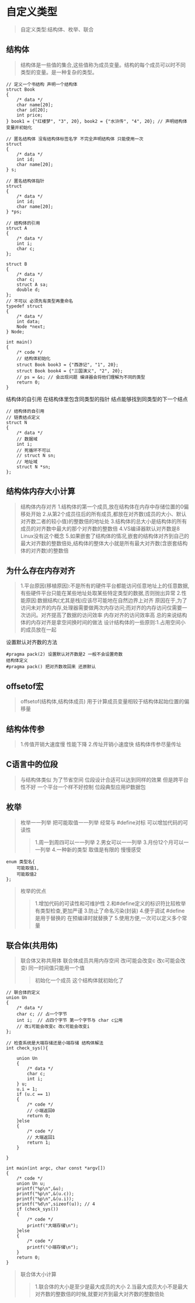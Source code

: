 # 自定义类型

>自定义类型:结构体、枚举、联合

## 结构体

>结构体是一些值的集合,这些值称为成员变量。结构的每个成员可以时不同类型的变量。是一种复杂的类型。

    // 定义一个书结构 声明一个结构体
    struct Book
    {
        /* data */
        char name[20];
        char id[20];
        int price;
    } book1 = {"红楼梦", "3", 20}, book2 = {"水浒传", "4", 20}; // 声明结构体变量并初始化

    // 匿名结构体 没有结构体标签名字 不完全声明结构体 只能使用一次
    struct
    {
        /* data */
        int id;
        char name[20];
    } s;

    // 匿名结构体指针
    struct
    {
        /* data */
        int id;
        char name[20];
    } *ps;

    // 结构体的引用
    struct A
    {
        /* data */
        int i;
        char c;
    };

    struct B
    {
        /* data */
        char c;
        struct A sa;
        double d;
    };
    // 不可以 必须先有类型再重命名
    typedef struct
    {
        /* data */
        int data;
        Node *next;
    } Node;

    int main()
    {
        /* code */
        // 结构体初始化
        struct Book book3 = {"西游记", "1", 20};
        struct Book book4 = {"三国演义", "2", 20};
        // ps = &s; // 会出现问题 编译器会将他们理解为不同的类型
        return 0;
    }

结构体的自引用 在结构体里包含同类型的指针 结点能够找到同类型的下一个结点

    // 结构体的自引用
    // 链表结点定义
    struct N
    {
        /* data */
        // 数据域
        int i;
        // 死循环不可以
        // struct N sn;
        // 地址域
        struct N *sn;
    };

## 结构体内存大小计算

>结构体内存对齐
>1.结构体的第一个成员,放在结构体在内存中存储位置的0偏移处开始
>2.从第2个成员往后的所有成员,都放在对齐数(成员的大小、默认对齐数二者的较小值)的整数倍的地址处
>3.结构体的总大小是结构体的所有成员的对齐数中最大的那个对齐数的整数倍
>4.VS编译器默认对齐数是8 Linux没有这个概念
>5.如果嵌套了结构体的情况,嵌套的结构体对齐到自己的最大对齐数的整数倍处,结构体的整体大小就是所有最大对齐数(含嵌套结构体的对齐数)的整数倍

## 为什么存在内存对齐

>1.平台原因(移植原因):不是所有的硬件平台都能访问任意地址上的任意数据,有些硬件平台只能在某些地址处取某些特定类型的数据,否则抛出异常
>2.性能原因:数据结构(尤其是栈)应该尽可能地在自然边界上对齐 原因在于,为了访问未对齐的内存,处理器需要做两次内存访问;而对齐的内存访问仅需要一次访问。对齐提高了数据的访问效率 内存对齐的访问效率高
>总的来说结构体的内存对齐是拿空间换时间的做法
>设计结构体的一些原则:1.占用空间小的成员放在一起

设置默认对齐数的方法

    #pragma pack(2) 设置默认对齐数是2 一般不会设置奇数
    结构体定义 
    #pragma pack() 把对齐数改回来 还原默认

## offsetof宏

>offsetof(结构体,结构体成员) 用于计算成员变量相较于结构体起始位置的偏移量

## 结构体传参

>1.传值开销大速度慢 性能下降
>2.传址开销小速度快 结构体传参尽量传址

## C语言中的位段

>与结构体类似 为了节省空间 位段设计合适可以达到同样的效果 但是跨平台性不好 一个平台一个样不好控制
>位段典型应用IP数据包

## 枚举

>枚举一一列举 把可能取值一一列举 经常与 #define对标 可以增加代码的可读性
>>1.周一到周四可以一一列举
>>2.男女可以一一列举
>>3.月份12个月可以一一列举
>>4.一种新的类型 取值是有限的
>>慢慢感受

    enum 类型名{
        可能取值1,
        可能取值2
    };

>枚举的优点
>>1.增加代码的可读性和可维护性
>>2.和#define定义的标识符比较枚举有类型检查,更加严谨
>>3.防止了命名污染(封装)
>>4.便于调试 #define 是用于替换的 在预编译时就替换了
>>5.使用方便,一次可以定义多个常量

## 联合体(共用体)

>联合体又称共用体 联合体成员共用内存空间 改i可能会改变c 改c可能会改变i 同一时间值只能用一个值
>> 初始化一个成员 这个结构体就初始化了

    // 联合体的定义
    union Un
    {
        /* data */
        char c; // 占一个字节
        int i;  // 占四个字节 第一个字节与 char c公用
        // 改i可能会改变c 改c可能会改变i
    };

    // 检查系统是大端存储还是小端存储 结构体解法
    int check_sys(){

        union Un
        {
            /* data */
            char c;
            int i;
        } u;
        u.i = 1;
        if (u.c == 1)
        {
            /* code */
            // 小端返回0
            return 0;
        }else
        {
            /* code */
            // 大端返回1
            return 1;
        }
        
    }
        
    int main(int argc, char const *argv[])
    {
        /* code */
        union Un u;
        printf("%p\n",&u); 
        printf("%p\n",&(u.c));
        printf("%p\n",&(u.i));
        printf("%d\n",sizeof(u)); // 4
        if (check_sys())
        {
            /* code */
            printf("大端存储\n");
        }else
        {
            /* code */
            printf("小端存储\n");
        }
        return 0;
    }

>联合体大小计算
>>1.联合体的大小是至少是最大成员的大小
>>2.当最大成员大小不是最大对齐数的整数倍的时候,就要对齐到最大对齐数的整数倍处
